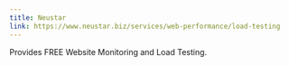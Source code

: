 ```yaml
---
title: Neustar
link: https://www.neustar.biz/services/web-performance/load-testing
---
```


Provides FREE Website Monitoring and Load Testing.
